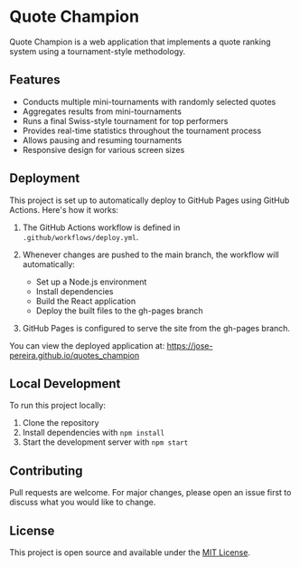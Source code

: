 # Quote Champion

Quote Champion is a web application that implements a quote ranking system using a tournament-style methodology.

## Features

- Conducts multiple mini-tournaments with randomly selected quotes
- Aggregates results from mini-tournaments
- Runs a final Swiss-style tournament for top performers
- Provides real-time statistics throughout the tournament process
- Allows pausing and resuming tournaments
- Responsive design for various screen sizes

## Deployment

This project is set up to automatically deploy to GitHub Pages using GitHub Actions. Here's how it works:

1. The GitHub Actions workflow is defined in `.github/workflows/deploy.yml`.
2. Whenever changes are pushed to the main branch, the workflow will automatically:
   - Set up a Node.js environment
   - Install dependencies
   - Build the React application
   - Deploy the built files to the gh-pages branch

3. GitHub Pages is configured to serve the site from the gh-pages branch.

You can view the deployed application at: https://jose-pereira.github.io/quotes_champion

## Local Development

To run this project locally:

1. Clone the repository
2. Install dependencies with `npm install`
3. Start the development server with `npm start`

## Contributing

Pull requests are welcome. For major changes, please open an issue first to discuss what you would like to change.

## License

This project is open source and available under the [MIT License](LICENSE).